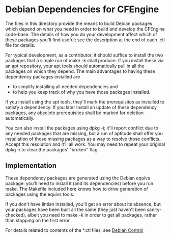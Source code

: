 # Debian Dependencies for CFEngine

The files in this directory provide the means to build Debian packages
which depend on what you need in order to build and develop the
CFEngine code-base.  The details of how you do your development affect
which of these packages you'll find useful; see the description at the
end of each .ctl file for details.

For typical development, as a contributor, it should suffice to
install the two packages that a simple run of make -k shall produce.
If you install these via an apt repository, your apt tools should
automatically pull in all the packages on which they depend.  The main
advantages to having these dependency packages installed are
 * to simplify installing all needed dependencies and
 * to help you keep track of why you have those packages installed.

If you install using the apt tools, they'll mark the prerequisites as
installed to satisfy a dependency.  If you later install an update of
these dependency packages, any obsolete prerequisites shall be marked
for deletion automatically.

You can also install the packages using dpkg -i; it'll report conflict
due to any needed packages that are missing, but a run of aptitude
shall offer you installation of those missing packages as a way to
resolve those conflicts.  Accept this resolution and it'll all work.
You may need to repeat your original dpkg -i to clear the packages'
"broken" flag.

## Implementation

These dependency packages are generated using the Debian equivs
package: you'll need to install it (and its dependencies) before you
run make.  The Makefile included here knows how to drive generation of
packages using the equivs tools.

If you don't have lintian installed, you'll get an error about its
absence, but your packages have been built all the same (they just
haven't been sanity-checked), albeit you need to make -k in order to
get all packages, rather than stopping on the first error.

For details related to contents of the *.ctl files,
see [Debian Control](http://www.debian.org/doc/debian-policy/ch-controlfields.html)
